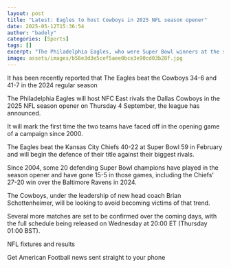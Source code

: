 ```yaml
---
layout: post
title: "Latest: Eagles to host Cowboys in 2025 NFL season opener"
date: 2025-05-12T15:36:54
author: "badely"
categories: [Sports]
tags: []
excerpt: "The Philadelphia Eagles, who were Super Bowl winners at the start of the year, will host NFC East rivals the Dallas Cowboys in the NFL's 2025 season o"
image: assets/images/b56e3d3e5cef5aee0bce3e90cd03b28f.jpg
---
```


It has been recently reported that The Eagles beat the Cowboys 34-6 and 41-7 in the 2024 regular season

The Philadelphia Eagles will host NFC East rivals the Dallas Cowboys in the 2025 NFL season opener on Thursday 4 September, the league has announced.

It will mark the first time the two teams have faced off in the opening game of a campaign since 2000.

The Eagles beat the Kansas City Chiefs 40-22 at Super Bowl 59 in February and will begin the defence of their title against their biggest rivals.

Since 2004, some 20 defending Super Bowl champions have played in the season opener and have gone 15-5 in those games, including the Chiefs' 27-20 win over the Baltimore Ravens in 2024.

The Cowboys, under the leadership of new head coach Brian Schottenheimer, will be looking to avoid becoming victims of that trend. 

Several more matches are set to be confirmed over the coming days, with the full schedule being released on Wednesday at 20:00 ET (Thursday 01:00 BST).

NFL fixtures and results

Get American Football news sent straight to your phone

